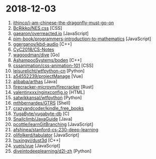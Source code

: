# 2018-12-03

1. [ithinco/i-am-chinese-the-dragonfly-must-go-on](https://github.com/ithinco/i-am-chinese-the-dragonfly-must-go-on "A response to “We are Google employees, Google must drop DragonFly”") 
2. [BcRikko/NES.css](https://github.com/BcRikko/NES.css "NES-style CSS Framework | ファミコン風CSSフレームワーク") [CSS]
3. [gaearon/overreacted.io](https://github.com/gaearon/overreacted.io "Personal blog by Dan Abramov.") [JavaScript]
4. [pim-book/programmers-introduction-to-mathematics](https://github.com/pim-book/programmers-introduction-to-mathematics "Code for A Programmer's Introduction to Mathematics") [JavaScript]
5. [ggerganov/kbd-audio](https://github.com/ggerganov/kbd-audio "Tools for capturing and analysing keyboard input paired with microphone capture") [C++]
6. [CyC2018/CS-Notes](https://github.com/CyC2018/CS-Notes "📚 Computer Science Learning Notes") 
7. [wagoodman/dive](https://github.com/wagoodman/dive "A tool for exploring each layer in a docker image") [Go]
8. [AshampooSystems/boden](https://github.com/AshampooSystems/boden "Truly native C++ cross-platform framework for Android and iOS development") [C++]
9. [cssanimation/css-animation-101](https://github.com/cssanimation/css-animation-101 "Learn how to bring animation to your web projects") [CSS]
10. [leisurelicht/wtfpython-cn](https://github.com/leisurelicht/wtfpython-cn "wtfpython的中文翻译/施工结束/ 能力有限，欢迎帮我改进翻译") [Python]
11. [a54552239/projectManage](https://github.com/a54552239/projectManage "基于Vue.js实现的项目管理系统") [Vue]
12. [alibaba/arthas](https://github.com/alibaba/arthas "Alibaba Java Diagnostic Tool Arthas/Alibaba Java诊断利器Arthas") [Java]
13. [firecracker-microvm/firecracker](https://github.com/firecracker-microvm/firecracker "Secure and fast microVMs for serverless computing.") [Rust]
14. [valentinxxx/nginxconfig.io](https://github.com/valentinxxx/nginxconfig.io "⚙️ NGiИX config generator generator on steroids 💉") [HTML]
15. [satwikkansal/wtfpython](https://github.com/satwikkansal/wtfpython "A collection of surprising Python snippets and lesser-known features.") [Python]
16. [mthbernardes/GTRS](https://github.com/mthbernardes/GTRS "GTRS - Google Translator Reverse Shell") [Shell]
17. [crazyandcoder/kindle_free_books](https://github.com/crazyandcoder/kindle_free_books "免费的Kindle电子书资源，不定期更新...") 
18. [YugaByte/yugabyte-db](https://github.com/YugaByte/yugabyte-db "YugaByte DB is a transactional, high-performance database for building distributed cloud services. It supports Cassandra-compatible and Redis-compatible APIs, with PostgreSQL in Beta.") [C]
19. [Snailclimb/JavaGuide](https://github.com/Snailclimb/JavaGuide "【Java学习+面试指南】 一份涵盖大部分Java程序员所需要掌握的核心知识。") [Java]
20. [pcottle/learnGitBranching](https://github.com/pcottle/learnGitBranching "An interactive git visualization to challenge and educate!") [JavaScript]
21. [afshinea/stanford-cs-230-deep-learning](https://github.com/afshinea/stanford-cs-230-deep-learning "VIP cheatsheets for Stanford's CS 230 Deep Learning") 
22. [olifolkerd/tabulator](https://github.com/olifolkerd/tabulator "Interactive Tables and Data Grids for JavaScript") [JavaScript]
23. [huxingyi/dust3d](https://github.com/huxingyi/dust3d "🐪 Dust3D is a cross-platform open-source 3D modeling software. Auto UV unwrapping, auto rigging with PBR Material support, pose and motion authoring all in one.") [C++]
24. [vuejs/vue](https://github.com/vuejs/vue "🖖 A progressive, incrementally-adoptable JavaScript framework for building UI on the web.") [JavaScript]
25. [diveintodeeplearning/d2l-zh](https://github.com/diveintodeeplearning/d2l-zh "《动手学深度学习》") [Python]
